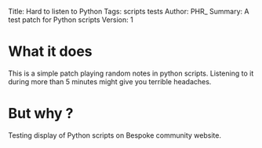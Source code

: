 Title: Hard to listen to Python
Tags: scripts
      tests
Author: PHR_
Summary: A test patch for Python scripts
Version: 1

# What it does

This is a simple patch playing random notes in python scripts. Listening to it during more than 5 minutes might give you terrible headaches.

# But why ? 

Testing display of Python scripts on Bespoke community website.

